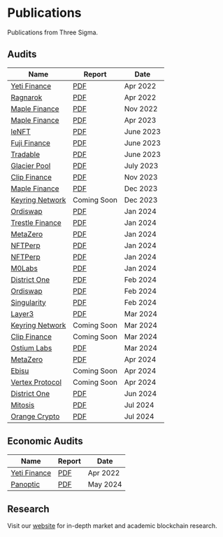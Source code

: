 # Publications
Publications from Three Sigma.


## Audits
| Name | Report | Date |
| ---- | ------ | ---- |
| [Yeti Finance](https://yetifinance.co/) | [PDF](audits/yeti-finance/Yeti_Finance_Audit.pdf) | Apr 2022 |
| [Ragnarok](https://ragnarok.xyz/) | [PDF](audits/ragnarok/Ragnarok_Audit.pdf) | Apr 2022 |
| [Maple Finance](https://www.maple.finance/) | [PDF](audits/maple-finance/Maple_Finance_V2_Audit.pdf) | Nov 2022 |
| [Maple Finance](https://www.maple.finance/) | [PDF](audits/maple-finance-2/Maple_Finance_V2-Audit_202306.pdf) | Apr 2023 |
| [leNFT](https://lenft.fi/) | [PDF](audits/leNFT/LeNFTAudit.pdf) | June 2023 |
| [Fuji Finance](https://fuji.finance/) | [PDF](audits/fuji/FujiAudit.pdf) | June 2023 |
| [Tradable](https://www.tradable.trade/) | [PDF](audits/tradable/TradableAudit.pdf) | June 2023 |
| [Glacier Pool](https://twitter.com/glacier_pool) | [PDF](audits/glacierpool/GlacierAudit.pdf)| July 2023 |
| [Clip Finance](https://www.clip.finance/) | [PDF](audits/ClipFinance-1/ClipFinanceCore.pdf)  | Nov 2023 |
| [Maple Finance](https://www.maple.finance/) | [PDF](audits/maple-finance-3/MapleQ4Audit.pdf) | Dec 2023 |
| [Keyring Network](https://www.keyring.network/) | Coming Soon | Dec 2023 |
| [Ordiswap](https://ordiswap.fi/) | [PDF](audits/ordiswap-amm/OrdiswapAudit.pdf) | Jan 2024 |
| [Trestle Finance](https://www.trestleprotocol.io/) | [PDF](audits/trestle-finance/TrestleAudit.pdf) | Jan 2024 |
| [MetaZero](https://metazero.gg//) | [PDF](audits/metazero/MetazeroVortexAudit.pdf) | Jan 2024 |
| [NFTPerp](https://nftperp.xyz/) | [PDF](audits/NFTPerp/NFTPerp-1.pdf) | Jan 2024 |
| [NFTPerp](https://nftperp.xyz/) | [PDF](audits/NFTPerp-2/NFTPerp-2.pdf) | Jan 2024 |
| [M0Labs](https://www.m0.org/) | [PDF](audits/m0labs/MZeroAudit.pdf)| Jan 2024 |
| [District One](https://districtone.io/) | [PDF](audits/DistrictOne/DistrictOneAudit.pdf) | Feb 2024 |
| [Ordiswap](https://ordiswap.fi/) | [PDF](audits/ordiswap-token/ordiswap_token_audit.pdf) | Feb 2024 |
| [Singularity](https://www.thesingularity.network/) | [PDF](audits/singularity/SingularityAudit.pdf) | Feb 2024 |
| [Layer3](https://layer3.xyz/) | [PDF](audits/layer3/Layer3Audit.pdf) | Mar 2024 |
| [Keyring Network](https://www.keyring.network/) | Coming Soon | Mar 2024 |
| [Clip Finance](https://www.clip.finance/) | Coming Soon | Mar 2024 |
| [Ostium Labs](https://www.ostium.io/) | [PDF](audits/ostiumlabs/OstiumAudit.pdf) | Mar 2024 |
| [MetaZero](https://metazero.gg//) | [PDF](audits/metazero-2/MetazeroStakingAudit.pdf) | Apr 2024 |
| [Ebisu](https://ebisu.finance/) | Coming Soon | Apr 2024 |
| [Vertex Protocol](https://vertexprotocol.com/) | Coming Soon | Apr 2024 |
| [District One](https://districtone.io/) | [PDF](audits/DistrictOne-2/DistrictOneAudit-2.pdf) | Jun 2024 |
| [Mitosis](https://mitosis.org/) | [PDF](audits/mitosis/mitosis-audit.pdf) | Jul 2024 |
| [Orange Crypto](https://www.orangecrypto.com/) | [PDF](audits/orange-crypto/orange-bridge-audit.pdf) | Jul 2024 |


## Economic Audits
| Name | Report | Date |
| ---- | ------ | ---- |
| [Yeti Finance](https://yetifinance.co/) | [PDF](economic-reports/yeti-finance/Yeti_Finance_EconomicReport.pdf) | Apr 2022 |
| [Panoptic](https://panoptic.xyz/) | [PDF](economic-reports/panoptic/Panoptic_Simulations_Report.pdf) | May 2024 |
## Research
Visit our [website](https://threesigma.xyz/blog) for in-depth market and academic blockchain research.
